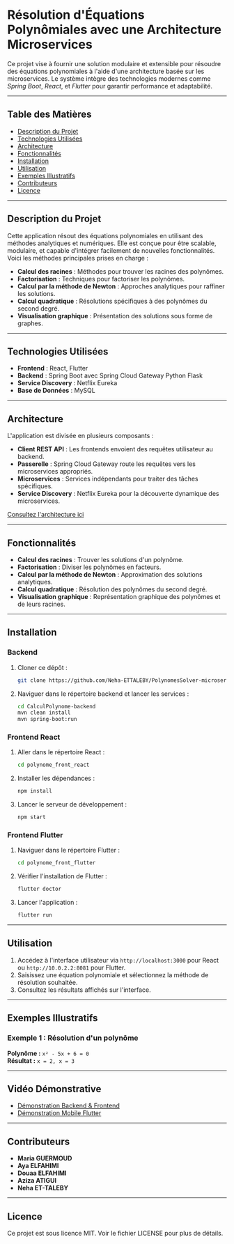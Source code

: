 # **Résolution d'Équations Polynômiales avec une Architecture Microservices**

Ce projet vise à fournir une solution modulaire et extensible pour résoudre des équations polynomiales à l'aide d'une architecture basée sur les microservices. Le système intègre des technologies modernes comme *Spring Boot*, *React*, et *Flutter* pour garantir performance et adaptabilité.

---

## **Table des Matières**
- [Description du Projet](#description-du-projet)
- [Technologies Utilisées](#technologies-utilisées)
- [Architecture](#architecture)
- [Fonctionnalités](#fonctionnalités)
- [Installation](#installation)
- [Utilisation](#utilisation)
- [Exemples Illustratifs](#exemples-illustratifs)
- [Contributeurs](#contributeurs)
- [Licence](#licence)

---

## **Description du Projet**

Cette application résout des équations polynomiales en utilisant des méthodes analytiques et numériques. Elle est conçue pour être scalable, modulaire, et capable d'intégrer facilement de nouvelles fonctionnalités. Voici les méthodes principales prises en charge :

- **Calcul des racines** : Méthodes pour trouver les racines des polynômes.
- **Factorisation** : Techniques pour factoriser les polynômes.
- **Calcul par la méthode de Newton** : Approches analytiques pour raffiner les solutions.
- **Calcul quadratique** : Résolutions spécifiques à des polynômes du second degré.
- **Visualisation graphique** : Présentation des solutions sous forme de graphes.

---

## **Technologies Utilisées**

- **Frontend** : React, Flutter
- **Backend** : Spring Boot avec Spring Cloud Gateway Python Flask
- **Service Discovery** : Netflix Eureka
- **Base de Données** : MySQL

---

## **Architecture**

L'application est divisée en plusieurs composants :

- **Client REST API** : Les frontends envoient des requêtes utilisateur au backend.
- **Passerelle** : Spring Cloud Gateway route les requêtes vers les microservices appropriés.
- **Microservices** : Services indépendants pour traiter des tâches spécifiques.
- **Service Discovery** : Netflix Eureka pour la découverte dynamique des microservices.

[Consultez l'architecture ici](https://app.eraser.io/workspace/ckNFDmpsj8GlPOET39RP?origin=share)

---

## **Fonctionnalités**

- **Calcul des racines** : Trouver les solutions d'un polynôme.
- **Factorisation** : Diviser les polynômes en facteurs.
- **Calcul par la méthode de Newton** : Approximation des solutions analytiques.
- **Calcul quadratique** : Résolution des polynômes du second degré.
- **Visualisation graphique** : Représentation graphique des polynômes et de leurs racines.

---

## **Installation**

### **Backend**
1. Cloner ce dépôt :
   ```bash
   git clone https://github.com/Neha-ETTALEBY/PolynomesSolver-microservices.git
   ```
2. Naviguer dans le répertoire backend et lancer les services :
   ```bash
   cd CalculPolynome-backend
   mvn clean install
   mvn spring-boot:run
   ```

### **Frontend React**
1. Aller dans le répertoire React :
   ```bash
   cd polynome_front_react
   ```
2. Installer les dépendances :
   ```bash
   npm install
   ```
3. Lancer le serveur de développement :
   ```bash
   npm start
   ```

### **Frontend Flutter**
1. Naviguer dans le répertoire Flutter :
   ```bash
   cd polynome_front_flutter
   ```
2. Vérifier l'installation de Flutter :
   ```bash
   flutter doctor
   ```
3. Lancer l'application :
   ```bash
   flutter run
   ```

---

## **Utilisation**

1. Accédez à l'interface utilisateur via `http://localhost:3000` pour React ou `http://10.0.2.2:8081` pour Flutter.
2. Saisissez une équation polynomiale et sélectionnez la méthode de résolution souhaitée.
3. Consultez les résultats affichés sur l'interface.

---

## **Exemples Illustratifs**

### Exemple 1 : Résolution d'un polynôme 
**Polynôme :** `x² - 5x + 6 = 0`  
**Résultat :** `x = 2, x = 3`

---

## **Vidéo Démonstrative**

- [Démonstration Backend & Frontend](https://github.com/user-attachments/assets/52c34e39-b6e8-420a-af23-55b1330a4ec2)
- [Démonstration Mobile Flutter](https://github.com/user-attachments/assets/68736cf1-891f-4c27-a825-03b8cb6e1e44)

---

## **Contributeurs**

- **Maria GUERMOUD**
- **Aya ELFAHIMI**
- **Douaa ELFAHIMI**
- **Aziza ATIGUI**
- **Neha ET-TALEBY**

---

## **Licence**

Ce projet est sous licence MIT. Voir le fichier LICENSE pour plus de détails.
